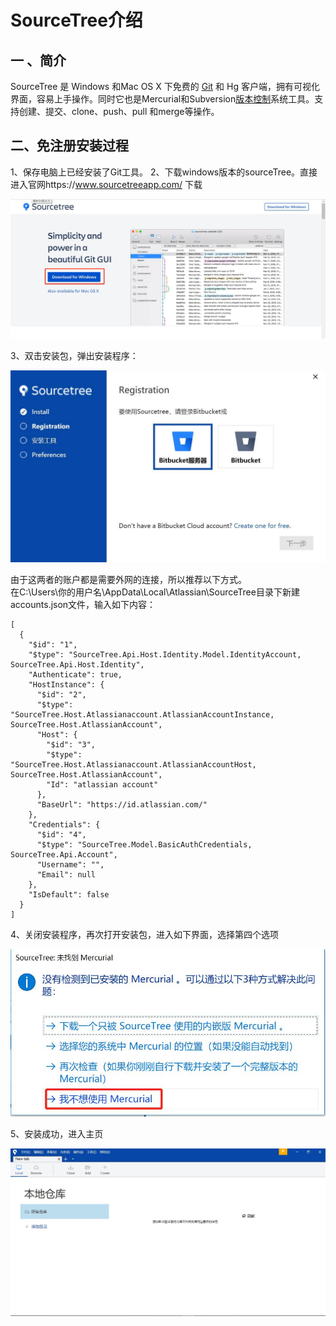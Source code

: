 # SourceTree介绍

## 一 、简介

SourceTree 是 Windows 和Mac OS X 下免费的 [Git](http://lib.csdn.net/base/git "Git知识库") 和 Hg 客户端，拥有可视化界面，容易上手操作。同时它也是Mercurial和Subversion[版本控制](http://lib.csdn.net/base/git "Git知识库")系统工具。支持创建、提交、clone、push、pull 和merge等操作。

## 二、免注册安装过程

1、保存电脑上已经安装了Git工具。
2、下载windows版本的sourceTree。直接进入官网https://www.sourcetreeapp.com/  下载  

![avator](./img/sourcetree-download.jpg)  
  
3、双击安装包，弹出安装程序：  

![avator](./img/source-install-1.jpg)  

由于这两者的账户都是需要外网的连接，所以推荐以下方式。  
在C:\Users\你的用户名\AppData\Local\Atlassian\SourceTree目录下新建accounts.json文件，输入如下内容：  

```
[  
  {  
    "$id": "1",  
    "$type": "SourceTree.Api.Host.Identity.Model.IdentityAccount, SourceTree.Api.Host.Identity",  
    "Authenticate": true,  
    "HostInstance": {  
      "$id": "2",  
      "$type": "SourceTree.Host.Atlassianaccount.AtlassianAccountInstance, SourceTree.Host.AtlassianAccount",  
      "Host": {  
        "$id": "3",  
        "$type": "SourceTree.Host.Atlassianaccount.AtlassianAccountHost, SourceTree.Host.AtlassianAccount",  
        "Id": "atlassian account"  
      },  
      "BaseUrl": "https://id.atlassian.com/"  
    },  
    "Credentials": {  
      "$id": "4",  
      "$type": "SourceTree.Model.BasicAuthCredentials, SourceTree.Api.Account",  
      "Username": "",  
      "Email": null  
    },  
    "IsDefault": false
  }  
]  

```


 
4、关闭安装程序，再次打开安装包，进入如下界面，选择第四个选项  

![avator](./img/source-install-2.jpg)  

5、安装成功，进入主页  

![avator](./img/source-install-3.jpg)  




